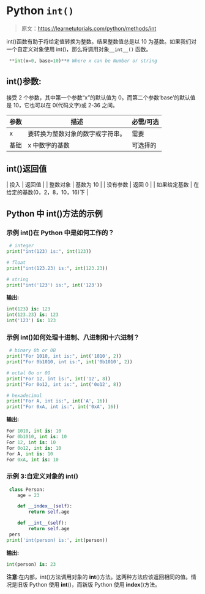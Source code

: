 # Python `int()`

> 原文：<https://learnetutorials.com/python/methods/int>

int()函数有助于将给定值转换为整数。结果整数值总是以 10 为基数。如果我们对一个自定义对象使用 int()，那么将调用对象`__int__()` 函数。

```py
 **int(x=0, base=10)**# Where x can be Number or string

```

## int()参数:

接受 2 个参数，其中第一个参数“x”的默认值为 0。而第二个参数‘base’的默认值是 10，它也可以在 0(代码文字)或 2-36 之间。

| 参数 | 描述 | 必需/可选 |
| --- | --- | --- |
| x | 要转换为整数对象的数字或字符串。 | 需要 |
| 基础 | x 中数字的基数 | 可选择的 |

## int()返回值

| 投入 | 返回值 |
| 整数对象 | 基数为 10 |
| 没有参数 | 返回 0 |
| 如果给定基数 | 在给定的基数(0，2，8，10，16)下 |

## Python 中 int()方法的示例

### 示例 int()在 Python 中是如何工作的？

```py
 # integer
print("int(123) is:", int(123))

# float
print("int(123.23) is:", int(123.23))

# string
print("int('123') is:", int('123')) 

```

**输出:**

```py
int(123) is: 123
int(123.23) is: 123
int('123') is: 123 
```

### 示例 int()如何处理十进制、八进制和十六进制？

```py
 # binary 0b or 0B
print("For 1010, int is:", int('1010', 2))
print("For 0b1010, int is:", int('0b1010', 2))

# octal 0o or 0O
print("For 12, int is:", int('12', 8))
print("For 0o12, int is:", int('0o12', 8))

# hexadecimal
print("For A, int is:", int('A', 16))
print("For 0xA, int is:", int('0xA', 16)) 

```

**输出:**

```py
For 1010, int is: 10
For 0b1010, int is: 10
For 12, int is: 10
For 0o12, int is: 10
For A, int is: 10
For 0xA, int is: 10 
```

### 示例 3:自定义对象的 int()

```py
 class Person:
    age = 23

    def __index__(self):
        return self.age

    def __int__(self):
        return self.age
 pers
print('int(person) is:', int(person)) 

```

**输出:**

```py
int(person) is: 23 
```

**注意**:在内部，int()方法调用对象的 __int__()方法。这两种方法应该返回相同的值。情况是旧版 Python 使用 __int__()，而新版 Python 使用 __index__()方法。